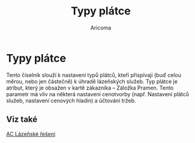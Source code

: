 ﻿---
    title: "Typy plátce"
    author: Aricoma
    ms.date: 04/30/2018
    ms.topic: article
    ms.prod: dynamics-nav-2017
    ms.contentlocale: cs-cz
    ms.lasthandoff: 04/30/2018
---

# Typy plátce

Tento číselník slouží k nastavení typů plátců, kteří přispívají (buď celou měrou, nebo jen částečně) k úhradě lázeňských služeb. 
Typ plátce je atribut, který je obsažen v kartě zákazníka – Záložka Pramen. Tento parametr má vliv na některá nastavení cenotvorby (např. Nastavení plátců služeb, nastavení cenových hladin) a účtování tržeb. 



## <a name="see-also"></a>Viz také
[AC Lázeňské řešení](ac-spa-solution.md)